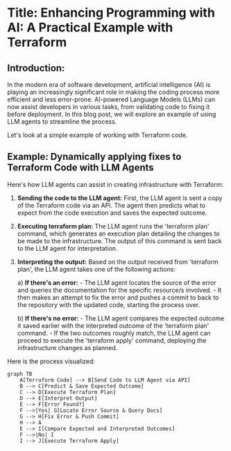 # Title: Enhancing Programming with AI: A Practical Example with Terraform

## Introduction:

In the modern era of software development, artificial intelligence (AI) is playing an increasingly significant role in making the coding process more efficient and less error-prone. AI-powered Language Models (LLMs) can now assist developers in various tasks, from validating code to fixing it before deployment. In this blog post, we will explore an example of using LLM agents to streamline the process.

Let's look at a simple example of working with Terraform code.

## Example: Dynamically applying fixes to Terraform Code with LLM Agents

Here's how LLM agents can assist in creating infrastructure with Terraform:

1. **Sending the code to the LLM agent:** First, the LLM agent is sent a copy of the Terraform code via an API. The agent then predicts what to expect from the code execution and saves the expected outcome.

2. **Executing terraform plan:** The LLM agent runs the 'terraform plan' command, which generates an execution plan detailing the changes to be made to the infrastructure. The output of this command is sent back to the LLM agent for interpretation.

3. **Interpreting the output:** Based on the output received from 'terraform plan', the LLM agent takes one of the following actions:

    a) **If there's an error:**
        - The LLM agent locates the source of the error and queries the documentation for the specific resource/s involved.
        - It then makes an attempt to fix the error and pushes a commit to back to the repository with the updated code, starting the process over.

    b) **If there's no error:**
        - The LLM agent compares the expected outcome it saved earlier with the interpreted outcome of the 'terraform plan' command.
        - If the two outcomes roughly match, the LLM agent can proceed to execute the 'terraform apply' command, deploying the infrastructure changes as planned.

Here is the process visualized:

```mermaid
graph TB
    A[Terraform Code] --> B[Send Code to LLM Agent via API]
    B --> C[Predict & Save Expected Outcome]
    C --> D[Execute Terraform Plan]
    D --> E[Interpret Output]
    E --> F[Error Found?]
    F -->|Yes| G[Locate Error Source & Query Docs]
    G --> H[Fix Error & Push Commit]
    H --> A
    E --> I[Compare Expected and Interpreted Outcomes]
    F -->|No| I
    I --> J[Execute Terraform Apply]
```
